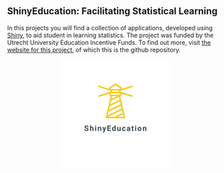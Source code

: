 ## ShinyEducation: Facilitating Statistical Learning

In this projects you will find a collection of applications, developed using [Shiny](https://shiny.posit.co/), to aid student in learning statistics. The project was funded by the Utrecht University Education Incentive Funds. To find out more, visit [the website for this project](https://utrechtuniversity.github.io/ShinyEducation/apps/), of which this is the github repository. 


<p align="center">
  <a href="https://utrechtuniversity.github.io/ShinyEducation/apps/">
    <img width="50%" height="50%" src="https://github.com/UtrechtUniversity/ShinyEducation/blob/5947a80dda36ad8fbb80ab02c302bda0eb27b11d/logos/logo_transparent.png">
  </a>
</p>

